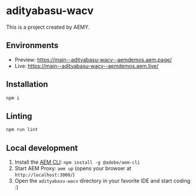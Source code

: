 # adityabasu-wacv

This is a project created by AEMY.

## Environments

- Preview: https://main--adityabasu-wacv--aemdemos.aem.page/
- Live: https://main--adityabasu-wacv--aemdemos.aem.live/

## Installation

```sh
npm i
```

## Linting

```sh
npm run lint
```

## Local development

1. Install the [AEM CLI](https://github.com/adobe/helix-cli): `npm install -g @adobe/aem-cli`
1. Start AEM Proxy: `aem up` (opens your browser at `http://localhost:3000/`)
1. Open the `adityabasu-wacv` directory in your favorite IDE and start coding :)